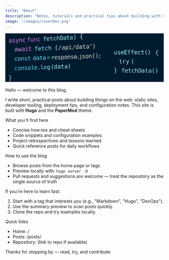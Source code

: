 ```yaml
---
title: "About"
description: "Notes, tutorials and practical tips about building with modern web tooling."
image: "/images/coverDev.png"
---
```

![Cover image](/images/coverDev.png)

Hello — welcome to this blog.

I write short, practical posts about building things on the web: static sites, developer tooling, deployment tips, and configuration notes. This site is built with **Hugo** and the **PaperMod** theme.

What you'll find here

- Concise how‑tos and cheat‑sheets
- Code snippets and configuration examples
- Project retrospectives and lessons learned
- Quick reference posts for daily workflows

How to use the blog

- Browse posts from the home page or tags
- Preview locally with: `hugo server -D`
- Pull requests and suggestions are welcome — treat the repository as the single source of truth

If you're here to learn fast:

1. Start with a tag that interests you (e.g., "Markdown", "Hugo", "DevOps").
2. Use the summary preview to scan posts quickly.
3. Clone the repo and try examples locally.

Quick links

- Home: /
- Posts: /posts/
- Repository: (link to repo if available)

Thanks for stopping by — read, try, and contribute.
